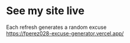 # See my site live
Each refresh generates a random excuse<br>
https://fperez028-excuse-generator.vercel.app/
